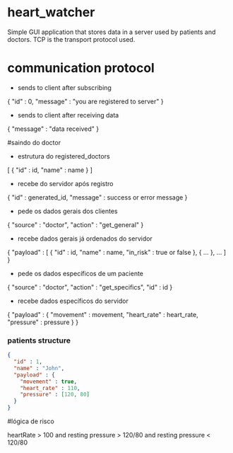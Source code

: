 # heart_watcher
Simple GUI application that stores data in a server used by patients and doctors. TCP is the transport protocol used.

# communication protocol

- sends to client after subscribing

{
	"id" : 0,
	"message" : "you are registered to server"
}

- sends to client after receiving data

{
	"message" : "data received"
}

#saindo do doctor

- estrutura do registered_doctors

[
	{
		"id" : id,
		"name" : name
	}
]

- recebe do servidor após registro

{
	"id" : generated_id,
	"message" : success or error message
}

- pede os dados gerais dos clientes

{
	"source" : "doctor",
	"action" : "get_general"
}

- recebe dados gerais já ordenados do servidor 

{
	"payload" : [
		{
			"id" : id,
			"name" : name,
			"in_risk" : true or false
		},
		{
			...
		},
		...
	]
}

- pede os dados específicos de um paciente

{
	"source" : "doctor",
	"action" : "get_specifics",
	"id" : id
}

- recebe dados específicos do servidor

{
	"payload" : {
		"movement" : movement,
		"heart_rate" : heart_rate,
		"pressure" : pressure
	}
}

### patients structure
```json
{
  "id" : 1,
  "name" : "John",
  "payload" : {
    "movement" : true,
    "heart_rate" : 110,
    "pressure" : [120, 80]
  }	 
}
```

#lógica de risco

heartRate > 100 and resting
pressure > 120/80 and resting
pressure < 120/80 

